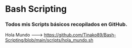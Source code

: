 # Bash Scripting
### Todos mis Scripts básicos recopilados en GitHub.
Hola Mundo ---> https://github.com/Tinako89/Bash-Scripting/blob/main/scripts/hola_mundo.sh
